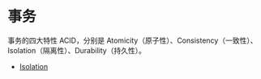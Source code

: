 # 事务

事务的四大特性 ACID，分别是 Atomicity（原子性）、Consistency（一致性）、Isolation（隔离性）、Durability（持久性）。

- [Isolation](./Isolation.md)
